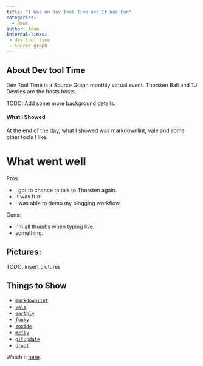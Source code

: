 ```yaml
---
title: "I Was on Dev Tool Time and It Was Fun"
categories:
  - News
author: Adam
internal-links:
 - dev tool time
 - source graph
---
```


## About Dev tool Time
Dev Tool Time is a Source Graph monthly virtual event. Thorsten Ball and TJ Devries are the hosts hosts.

TODO: Add some more background details.

#### What I Showed

At the end of the day, what I showed was markdownlint, vale and some other tools I like.

# What went well

Pros:

* I got to chance to talk to Thorsten again.
* It was fun!
* I was able to demo my blogging workflow.

Cons:
* I'm all thumbs when typing live.
* something.

## Pictures:

TODO: insert pictures

## Things to Show

* [`markdownlint`](https://github.com/markdownlint/markdownlint)
* [`vale`](https://github.com/errata-ai/vale)
* [`earthly`](https://earthly.dev/)
* [`funky`](https://github.com/bbugyi200/funky)
* [`zoxide`](https://github.com/ajeetdsouza/zoxide)
* [`mcfly`](https://github.com/cantino/mcfly)
* [`gitupdate`](https://github.com/nikitavoloboev/gitupdate) 
* [`broot`](https://github.com/Canop/broot)`

Watch it [here](https://www.twitch.tv/videos/1149577302). 
